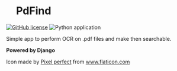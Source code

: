 # <img width="20" href=https://github.com/Fernandohf/PdFind/blob/master/convert_pdf/midia/search.svg> PdFind
[![GitHub license](https://img.shields.io/github/license/Fernandohf/PdFind)](https://github.com/Fernandohf/PdFind/blob/master/LICENSE)
![Python application](https://github.com/Fernandohf/PdFind/workflows/Python%20application/badge.svg?branch=master)

Simple app to perform OCR on .pdf files and make then searchable.

**Powered by Django**

Icon made by <a href="https://icon54.com/" title="Pixel perfect">Pixel perfect</a> from <a href="https://www.flaticon.com/" title="Flaticon"> www.flaticon.com</a>
